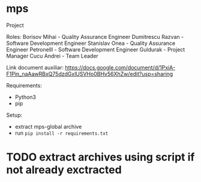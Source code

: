 # mps
Project

Roles:
Borisov Mihai - Quality Assurance Engineer
Dumitrescu Razvan - Software Development Engineer
Stanislav Onea - Quality Assurance Engineer
Petronelll - Software Development Engineer
Guldurak - Project Manager
Cucu Andrei - Team Leader

Link document auxiliar: https://docs.google.com/document/d/1PxiA-F1Pin_naAawRBxQ75dzdGxlUSVHo0BHv56XhZw/edit?usp=sharing

Requirements:
- Python3
- pip

Setup:
- extract mps-global archive
- run `pip install -r requirements.txt`

# TODO extract archives using script if not already exctracted